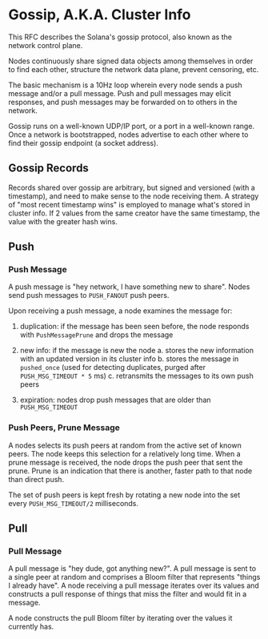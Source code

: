 # Gossip, A.K.A. Cluster Info

This RFC describes the Solana's gossip protocol, also known as the network control plane.

Nodes continuously share signed data objects among themselves in order to find each other, structure the network data plane, prevent censoring, etc.

The basic mechanism is a 10Hz loop wherein every node sends a push message and/or a pull message.  Push and pull messages may elicit responses, and push messages may be forwarded on to others in the network.

Gossip runs on a well-known UDP/IP port, or a port in a well-known range.  Once a network is bootstrapped, nodes advertise to each other where to find their gossip endpoint (a socket address).

## Gossip Records

Records shared over gossip are arbitrary, but signed and versioned (with a timestamp), and need to make sense to the node receiving them.  A strategy of "most recent timestamp wins" is employed to manage what's stored in cluster info.  If 2 values from the same creator have the same timestamp, the value with the greater hash wins.

## Push

### Push Message

A push message is "hey network, I have something new to share".  Nodes send push messages to `PUSH_FANOUT` push peers.

Upon receiving a push message, a node examines the message for:

1. duplication: if the message has been seen before, the node responds with `PushMessagePrune` and drops the message

2. new info: if the message is new the node
   a. stores the new information with an updated version in its cluster info
   b. stores the message in `pushed_once` (used for detecting duplicates, purged after `PUSH_MSG_TIMEOUT * 5` ms)
   c. retransmits the messages to its own push peers

3. expiration: nodes drop push messages that are older than `PUSH_MSG_TIMEOUT`

### Push Peers, Prune Message

A nodes selects its push peers at random from the active set of known peers.  The node keeps this selection for a relatively long time.  When a prune message is received, the node drops the push peer that sent the prune.  Prune is an indication that there is another, faster path to that node than direct push.

The set of push peers is kept fresh by rotating a new node into the set every `PUSH_MSG_TIMEOUT/2` milliseconds.

## Pull

### Pull Message

A pull message is "hey dude, got anything new?".  A pull message is sent to a single peer at random and comprises a Bloom filter that represents "things I already have".  A node receiving a pull message iterates over its values and constructs a pull response of things that miss the filter and would fit in a message.

A node constructs the pull Bloom filter by iterating over the values it currently has.
